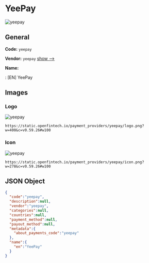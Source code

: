 
# YeePay 
![yeepay](https://static.openfintech.io/payment_providers/yeepay/logo.png?w=400&c=v0.59.26#w100)  

## General 
 
**Code:** `yeepay` 
 
**Vendor:** `yeepay` [show -->](/vendors/yeepay/) 
 
**Name:** 
 
:	[EN] YeePay 
 

## Images 

### Logo 
 
![yeepay](https://static.openfintech.io/payment_providers/yeepay/logo.png?w=400&c=v0.59.26#w100)  

```
https://static.openfintech.io/payment_providers/yeepay/logo.png?w=400&c=v0.59.26#w100
```  

### Icon 
 
![yeepay](https://static.openfintech.io/payment_providers/yeepay/icon.png?w=278&c=v0.59.26#w100)  

```
https://static.openfintech.io/payment_providers/yeepay/icon.png?w=278&c=v0.59.26#w100
```  

## JSON Object 

```json
{
  "code":"yeepay",
  "description":null,
  "vendor":"yeepay",
  "categories":null,
  "countries":null,
  "payment_method":null,
  "payout_method":null,
  "metadata":{
    "about_payments_code":"yeepay"
  },
  "name":{
    "en":"YeePay"
  }
}
```  
